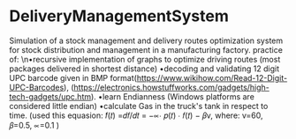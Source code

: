 # DeliveryManagementSystem
Simulation of a stock management and delivery routes optimization system for stock distribution and management in a manufacturing factory.
practice of: 
\n•recursive implementation of graphs to optimize driving routes (most packages delivered in shortest distance)
•decoding and validating 12 digit UPC barcode given in BMP format(https://www.wikihow.com/Read-12-Digit-UPC-Barcodes), (https://electronics.howstuffworks.com/gadgets/high-tech-gadgets/upc.htm).
•learn Endianness (Windows platforms are considered little endian)
•calculate Gas in the truck's tank in respect to time. (used this equasion: 𝑓̇(𝑡) =𝑑𝑓/𝑑𝑡 = −∝∙ 𝑝(𝑡) ∙ 𝑓(𝑡) − 𝛽v, where: v=60, 𝛽=0.5, ∝=0.1 )  


